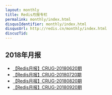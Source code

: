 ```yaml
---
layout: monthly
title: Redis月报专栏
permalink: monthly/index.html
disqusIdentifier: monthly/index.html
disqusUrl: http://redis.cn/monthly/index.html
discuzTid: 
---
```



## 2018年月报 ##

* [【Redis月报】CRUG-20180620期](/monthly/m20180620.html)
* [【Redis月报】CRUG-20180720期](/monthly/m20180720.html)
* [【Redis月报】CRUG-20180820期](/monthly/m20180820.html)
* [【Redis月报】CRUG-20180920期](/monthly/m20180920.html)
